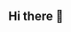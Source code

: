 ## Hi there 👋

<!--
**WilliamSdsdd/WilliamSdsdd** is a ✨ _special_ ✨ repository because its `README.md` (this file) appears on your GitHub profile.

Here are some ideas to get you started:

- 🔭 I’m currently working on learning the basics of programming.🖥
- 🌱 I’m currently learning programming.🔌
- 👯 I’m looking to collaborate on... (i dk).🤷
- 🤔 I’m looking for help with learning basic programming.🙇
- 💬 Don't ask me (I'm looking for information myself).👨‍🏫
- 📫 How to reach me: no way (I don't like to share my social networks, etc.).😰
- 😄 Pronouns: any (but preferably he/him).🙂
- ⚡ Fun fact: I'm friendly.🫰
-->

